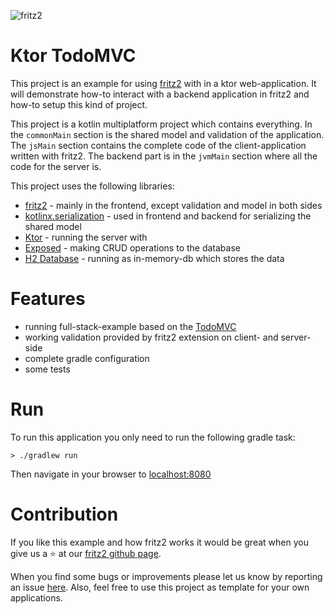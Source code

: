 ![fritz2](https://www.fritz2.dev/images/fritz2_logo_grey.png)

# Ktor TodoMVC

This project is an example for using [fritz2](https://www.fritz2.dev/) with in a ktor web-application.
It will demonstrate how-to interact with a backend application in fritz2 and how-to setup this kind of project.

This project is a kotlin multiplatform project which contains everything.
In the `commonMain` section is the shared model and validation of the application.
The `jsMain` section contains the complete code of the client-application written with fritz2. 
The backend part is in the `jvmMain` section where all the code for the server is.

This project uses the following libraries:
* [fritz2](https://github.com/jwstegemann/fritz2) - mainly in the frontend, except validation and model in both sides
* [kotlinx.serialization](https://github.com/Kotlin/kotlinx.serialization) - used in frontend and backend for serializing the shared model
* [Ktor](https://ktor.io/) - running the server with
* [Exposed](https://github.com/JetBrains/Exposed) - making CRUD operations to the database
* [H2 Database](https://www.h2database.com/html/main.html) - running as in-memory-db which stores the data

# Features
* running full-stack-example based on the [TodoMVC](http://todomvc.com/)
* working validation provided by fritz2 extension on client- and server-side
* complete gradle configuration
* some tests

# Run
To run this application you only need to run the following gradle task:
```
> ./gradlew run 
``` 
Then navigate in your browser to [localhost:8080](http://localhost:8080/)

# Contribution
If you like this example and how fritz2 works it would be great 
when you give us a &#11088; at our [fritz2 github page](https://github.com/jwstegemann/fritz2).

When you find some bugs or improvements please let us know by reporting an issue 
[here](https://github.com/jamowei/fritz2-spring-todomvc/issues).
Also, feel free to use this project as template for your own applications.